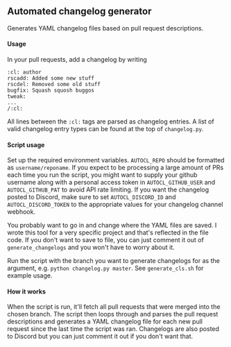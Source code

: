 ## Automated changelog generator

Generates YAML changelog files based on pull request descriptions.

#### Usage
In your pull requests, add a changelog by writing
```
:cl: author
rscadd: Added some new stuff
rscdel: Removed some old stuff
bugfix: Squash squosh buggos
tweak: 
...
/:cl:
```
All lines between the `:cl:` tags are parsed as changelog entries. A list of valid changelog entry types can be found at the top of `changelog.py`.

#### Script usage

Set up the required environment variables. `AUTOCL_REPO` should be formatted as `username/reponame`. If you expect to be processing a large amount of PRs each time you run the script, you might want to supply your github username along with a personal access token in `AUTOCL_GITHUB_USER` and `AUTOCL_GITHUB_PAT` to avoid API rate limiting. If you want the changelog posted to Discord, make sure to set `AUTOCL_DISCORD_ID` and `AUTOCL_DISCORD_TOKEN` to the appropriate values for your changelog channel webhook.

You probably want to go in and change where the YAML files are saved. I wrote this tool for a very specific project and that's reflected in the file code. If you don't want to save to file, you can just comment it out of `generate_changelogs` and you won't have to worry about it.

Run the script with the branch you want to generate changelogs for as the argument, e.g. `python changelog.py master`. See `generate_cls.sh` for example usage.

#### How it works
When the script is run, it'll fetch all pull requests that were merged into the chosen branch. The script then loops through and parses the pull request descriptions and generates a YAML changelog file for each new pull request since the last time the script was ran. Changelogs are also posted to Discord but you can just comment it out if you don't want that.